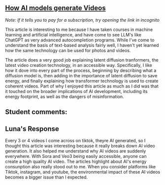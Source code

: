 ## [How AI models generate Videos](https://www.technologyreview.com/2025/09/12/1123562/how-do-ai-models-generate-videos)
*Note: If it tells you to pay for a subscription, try opening the link in incognito*


This article is interesting to me because I have taken courses in machine learning and artificial intelligence, and have come to see LLM's like ChatGPT as very advanced autocompletion programs. While I've come to understand the basis of text-based analysis fairly well, I haven't yet learned how the same technology can be used for photos and videos. 

The article does a very good job explaining latent diffusion tranformers, the latest video creation technology, in an accessible way. Specifically, I like how it dove into every part of the process, beginning by describing what a diffusion model is, then adding in the importance of latent diffusion to save energy, and finally explaining how transformer technology is used to create coherent videos. Part of why I enjoyed this article as much as I did was that it touched on the broader implications of AI development, including its energy footprint, as well as the dangers of misinformation. 

## Student comments:

## Luna's Response
Every 3 or 4 videos I come across on tiktok, theyre AI generated, so I thought this article was interesting because it really breaks down AI video generation. It also helped me understand why AI videos are suddenly everywhere. With Sora and Veo3 being easily accessible, anyone can create a high quality AI video. The articles highlight about AI's energy consunption also really stood out to me. When you consider platforms like Tiktok, instagram, and youtube, the environmental impact of these AI videos becomes a bigger issue than I expected. 